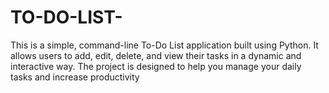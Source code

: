 # TO-DO-LIST-
This is a simple, command-line To-Do List application built using Python. It allows users to add, edit, delete, and view their tasks in a dynamic and interactive way. The project is designed to help you manage your daily tasks and increase productivity
